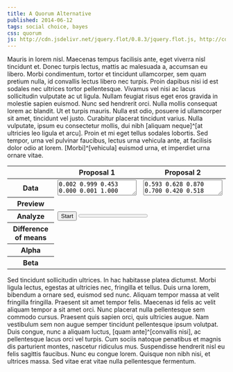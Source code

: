 ```yaml
---
title: A Quorum Alternative
published: 2014-06-12
tags: social choice, bayes
css: quorum
js: http://cdn.jsdelivr.net/jquery.flot/0.8.3/jquery.flot.js, http://cdn.jsdelivr.net/jstat/1.0.7/jstat.min.js, /js/mcmc.js, /js/quorum.js
---
```


Mauris in lorem nisl. Maecenas tempus facilisis ante, eget viverra nisl
tincidunt et. Donec turpis lectus, mattis ac malesuada a, accumsan eu libero.
Morbi condimentum, tortor et tincidunt ullamcorper, sem quam pretium nulla, id
convallis lectus libero nec turpis. Proin dapibus nisi id est sodales nec
ultrices tortor pellentesque. Vivamus vel nisi ac lacus sollicitudin vulputate
ac ut ligula. Nullam feugiat risus eget eros gravida in molestie sapien euismod.
Nunc sed hendrerit orci. Nulla mollis consequat lorem ac blandit. Ut et turpis
mauris. Nulla est odio, posuere id ullamcorper sit amet, tincidunt vel justo.
Curabitur placerat tincidunt varius. Nulla vulputate, ipsum eu consectetur
mollis, dui nibh [aliquam neque]^[at ultricies leo ligula et arcu]. Proin et mi
eget tellus sodales lobortis. Sed tempor, urna vel pulvinar faucibus, lectus
urna vehicula ante, at facilisis dolor odio at lorem. [Morbi]^[vehicula] euismod
urna, et imperdiet urna ornare vitae.

<!--more-->

<table id="best">
  <col><col><col>
  <thead>
  <tr>
  <th></th>
  <th>Proposal 1</th>
  <th>Proposal 2</th>
  </tr>
  </thead>

  <tbody>
  <tr>
  <th>Data</th>
  <td><textarea id="data1">0.002 0.999 0.453 0.000 0.001 1.000 0.167 0.589 0.222 0.971 0.000 0.162 0.100 0.000 0.004 0.952 0.407 0.000 0.917 0.820 0.023 0.000 0.954 0.999 0.999 0.985 0.726 0.993 0.975 0.951 0.016 1.000 0.642 0.978 0.977 0.312 0.000 0.947 0.000 0.999 0.913 0.368 1.000 0.900
  </textarea></td>
  <td><textarea id="data2">0.593 0.628 0.870 0.700 0.420 0.518 0.384 0.671 0.838 0.714 0.593 0.667 0.614 0.586 0.531 0.700 0.716 0.646 0.574 0.612 0.438 0.705 0.858 0.619 0.664 0.708 0.741 0.802 0.597 0.377 0.819 0.727 0.526 0.693 0.737
  </textarea></td>
  </tr>
  <tr class="double-plot">
  <th>Preview</th>
  <td><figure id="preview1"></figure></td>
  <td><figure id="preview2"></figure></td>
  </tr>
  <tr>
  <th>Analyze</th>
  <td colspan="2"><button type="button">Start</button> <progress value="0"></progress></td>
  </tr>
  <tr class="output">
  <th>Difference of means</th>
  <td colspan="2"><figure id="diff"></figure></td>
  </tr>
  <tr class="detail double-plot output">
  <th>Alpha</th>
  <td><figure id="mean1"></figure></td>
  <td><figure id="mean2"></figure></td>
  </tr>
  <tr class="detail double-plot output">
  <th>Beta</th>
  <td><figure id="sd1"></figure></td>
  <td><figure id="sd2"></figure></td>
  </tr>
  </tbody>
</table>


Sed tincidunt sollicitudin ultrices. In hac habitasse platea dictumst. Morbi
ligula lectus, egestas at ultricies nec, fringilla et tellus. Duis urna lorem,
bibendum a ornare sed, euismod sed nunc. Aliquam tempor massa at velit fringilla
fringilla. Praesent sit amet tempor felis. Maecenas id felis ac velit aliquam
tempor a sit amet orci. Nunc placerat nulla pellentesque sem commodo cursus.
Praesent quis sapien orci, quis ultricies augue. Nam vestibulum sem non augue
semper tincidunt pellentesque ipsum volutpat. Duis congue, nunc a aliquam
luctus, [quam ante]^[convallis nisi], ac pellentesque lacus orci vel turpis. Cum
sociis natoque penatibus et magnis dis parturient montes, nascetur ridiculus
mus. Suspendisse hendrerit nisl eu felis sagittis faucibus. Nunc eu congue
lorem. Quisque non nibh nisi, et ultrices massa. Sed vitae erat vitae nulla
pellentesque fermentum.
